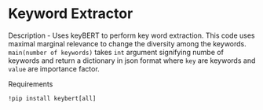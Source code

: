 # Keyword Extractor

Description - 
Uses keyBERT to perform key word extraction. This code uses maximal marginal relevance to change the diversity among the keywords.
`main(number of keywords)` takes `int` argument signifying numbe of keywords and return a dictionary in json format where `key` are keywords and `value` are importance factor.

Requirements
```
!pip install keybert[all]
```
